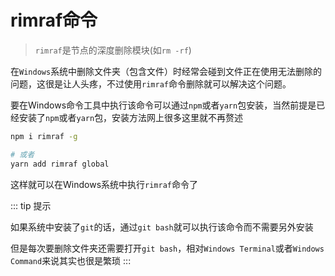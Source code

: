 # rimraf命令

> `rimraf`是节点的深度删除模块(如`rm -rf`)

在`Windows`系统中删除文件夹（包含文件）时经常会碰到文件正在使用无法删除的问题，这很是让人头疼，不过使用`rimraf`命令删除就可以解决这个问题。

要在Windows命令工具中执行该命令可以通过`npm`或者`yarn`包安装，当然前提是已经安装了`npm`或者`yarn`包，安装方法网上很多这里就不再赘述

```sh
npm i rimraf -g

# 或者
yarn add rimraf global
```

这样就可以在Windows系统中执行`rimraf`命令了

::: tip 提示

如果系统中安装了`git`的话，通过`git bash`就可以执行该命令而不需要另外安装

但是每次要删除文件夹还需要打开`git bash`，相对`Windows Terminal`或者`Windows Command`来说其实也很是繁琐
:::